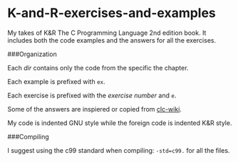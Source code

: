 K-and-R-exercises-and-examples
==============================
My takes of K&amp;R The C Programming Language 2nd edition book.
It includes both the code examples and the answers for all the exercises.

###Organization

Each *dir* contains only the code from the specific the chapter.

Each example is prefixed with `ex`.

Each exercise is prefixed with the *exercise number* and `e`.

Some of the answers are inspiered or copied from [clc-wiki](http://clc-wiki.net/wiki/K&R2_solutions).

My code is indented GNU style while the foreign code is indented K&R style.

###Compiling

I suggest using the c99 standard when compiling: `-std=c99.` for all the files.
